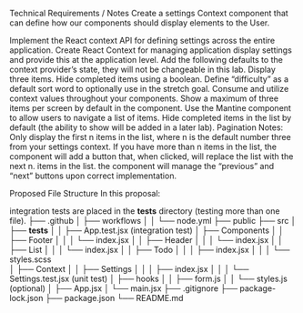 Technical Requirements / Notes
Create a settings Context component that can define how our components should display elements to the User.

Implement the React context API for defining settings across the entire application.
Create React Context for managing application display settings and provide this at the application level.
Add the following defaults to the context provider’s state, they will not be changeable in this lab.
Display three items.
Hide completed items using a boolean.
Define “difficulty” as a default sort word to optionally use in the stretch goal.
Consume and utilize context values throughout your components.
Show a maximum of three items per screen by default in the <List /> component.
Use the Mantine <Pagination /> component to allow users to navigate a list of items.
Hide completed items in the list by default (the ability to show will be added in a later lab).
Pagination Notes:
Only display the first n items in the list, where n is the default number three from your settings context.
If you have more than n items in the list, the <Pagination /> component will add a button that, when clicked, will replace the list with the next n. items in the list.
the <Pagination /> component will manage the “previous” and “next” buttons upon correct implementation.


Proposed File Structure
In this proposal:

integration tests are placed in the __tests__ directory (testing more than one file).
├── .github
│   ├── workflows
│   │   └── node.yml
├── public
├── src
│   ├── __tests__
│   │   ├── App.test.jsx (integration test)
│   ├── Components
│   │   ├── Footer
│   │   │   └── index.jsx
│   │   ├── Header
│   │   │   └── index.jsx
│   │   ├── List
│   │   │   └── index.jsx
│   │   ├── Todo
│   │   │   ├── index.jsx
│   │   │   └── styles.scss  
│   ├── Context
│   │   ├── Settings
│   │   │   ├── index.jsx
│   │   │   └── Settings.test.jsx (unit test)
│   ├── hooks
│   │   ├── form.js
│   │   └── styles.js (optional)
│   ├── App.jsx
│   └── main.jsx
├── .gitignore
├── package-lock.json
├── package.json
└── README.md
